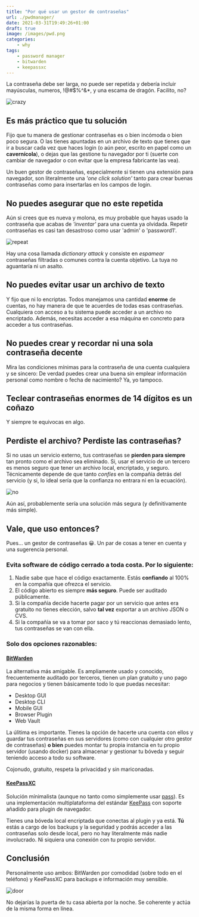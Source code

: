 ```yaml
---
title: "Por qué usar un gestor de contraseñas"
url: ./pwdmanager/
date: 2021-03-31T19:49:26+01:00
draft: true
image: /images/pwd.png
categories:
    - why
tags:
    - password manager
    - bitwarden
    - keepassxc
---
```


La contraseña debe ser larga, no puede ser repetida y debería incluir mayúsculas, numeros, !@#$%^&\*, y una escama de dragón.
Facilito, no?

<!--more-->

![crazy](../../../images/crazy.gif)

## Es más práctico que tu solución

Fijo que tu manera de gestionar contraseñas es o bien incómoda o bien poco segura. O las tienes apuntadas en un archivo de texto que tienes que ir a buscar cada vez que haces login (o aún peor, escrito en papel como un **cavernícola**), o dejas que las gestione tu navegador por ti (suerte con cambiar de navegador o con evitar que la empresa fabricante las vea).

Un buen gestor de contraseñas, especialmente si tienen una extensión para navegador, son literalmente una _'one click solution'_ tanto para crear buenas contraseñas como para insertarlas en los campos de login.

## No puedes asegurar que no este repetida

Aún si crees que es nueva y molona, es muy probable que hayas usado la contraseña que acabas de _'inventar'_ para una cuenta ya olvidada. Repetir contraseñas es casi tan desastroso como usar 'admin' o 'password1'.

![repeat](../../../images/repeat.gif)

Hay una cosa llamada _dictionary attack_ y consiste en _espamear_ contraseñas filtradas o comunes contra la cuenta objetivo. La tuya no aguantaría ni un asalto.

## No puedes evitar usar un archivo de texto

Y fijo que ni lo encriptas. Todos manejamos una cantidad **enorme** de cuentas, no hay manera de que te acuerdes de todas esas contraseñas. Cualquiera con acceso a tu sistema puede acceder a un archivo no encriptado. Además, necesitas acceder a esa máquina en concreto para acceder a tus contraseñas.

## No puedes crear y recordar ni una sola contraseña decente

Mira las condiciones mínimas para la contraseña de una cuenta cualquiera y se sincero: De verdad puedes crear una buena sin emplear información personal como nombre o fecha de nacimiento? Ya, yo tampoco.

## Teclear contraseñas enormes de 14 dígitos es un coñazo

Y siempre te equivocas en algo.

## Perdiste el archivo? Perdiste las contraseñas?

Si no usas un servicio externo, tus contraseñas se **pierden para siempre** tan pronto como el archivo sea eliminado.
Si, usar el servicio de un tercero es menos seguro que tener un archivo local, encriptado, y seguro. Técnicamente depende de que tanto _confíes_ en la compañía detrás del servicio (y si, lo ideal sería que la confianza no entrara ni en la ecuación).

![no](../../../images/no.gif)

Aún así, probablemente sería una solución más segura (y definitivamente más simple).

## Vale, que uso entonces?

Pues... un gestor de contraseñas 😀. Un par de cosas a tener en cuenta y una sugerencia personal.

### Evita software de código cerrado a toda costa. Por lo siguiente:

1. Nadie sabe que hace el código exactamente. Estás **confiando** al 100% en la compañía que ofrezca el servicio.
2. El código abierto es siempre **más seguro**. Puede ser auditado públicamente.
3. Si la compañía decide hacerte pagar por un servicio que antes era gratuito no tienes elección, salvo **tal vez** exportar a un archivo JSON o CVS.
4. Si la compañía se va a tomar por saco y tú reaccionas demasiado lento, tus contraseñas se van con ella.

### Solo dos opciones razonables:

#### [BitWarden](https://bitwarden.com/)

La alternativa más amigable.
Es ampliamente usado y conocido, frecuentemente auditado por terceros, tienen un plan gratuito y uno pago para negocios y tienen básicamente todo lo que puedas necesitar:

-   Desktop GUI
-   Desktop CLI
-   Mobile GUI
-   Browser Plugin
-   Web Vault

La úlitima es importante.
Tienes la opción de hacerte una cuenta con ellos y guardar tus contraseñas en sus servidores (como con cualquier otro gestor de contraseñas) **o bien** puedes montar tu propia instancia en tu propio servidor (usando docker) para almacenar y gestionar tu bóveda y seguir teniendo acceso a todo su software.

Cojonudo, gratuito, respeta la privacidad y sin mariconadas.

#### [KeePassXC](https://keepassxc.org/)

Solución mínimalista (aunque no tanto como simplemente usar [pass](https://www.passwordstore.org/)). Es una implementación multiplataforma del estándar [KeePass](https://wiki.archlinux.org/index.php/KeePass) con soporte añadido para plugin de navegador.

Tienes una bóveda local encriptada que conectas al plugin y ya está.
**Tú** estás a cargo de los backups y la seguridad y podrás acceder a las contraseñas solo desde local, pero no hay literalmente más nadie involucrado. Ni siquiera una conexión con tu propio servidor.

## Conclusión

Personalmente uso ambos: BitWarden por comodidad (sobre todo en el teléfono) y KeePassXC para backups e información muy sensible.

![door](../../../images/door.gif)

No dejarías la puerta de tu casa abierta por la noche. Se coherente y actúa de la misma forma en línea.
